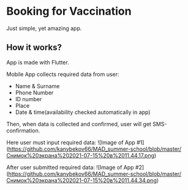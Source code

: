 # Booking for Vaccination

Just simple, yet amazing app.

## How it works?

App is made with Flutter.

Mobile App collects required data from user: 
  - Name & Surname
  - Phone Number
  - ID number
  - Place
  - Date & time(availability checked automatically in app)
 
 Then, when data is collected and confirmed, user will get SMS-confirmation.
 
 Here user must input required data:
 ![Image of App #1]
 (https://github.com/kanybekov66/MAD_summer-school/blob/master/Снимок%20экрана%202021-07-15%20в%2011.44.17.png)
 
 After user submitted required data:
 ![Image of App #2]
 (https://github.com/kanybekov66/MAD_summer-school/blob/master/Снимок%20экрана%202021-07-15%20в%2011.44.34.png)
 
